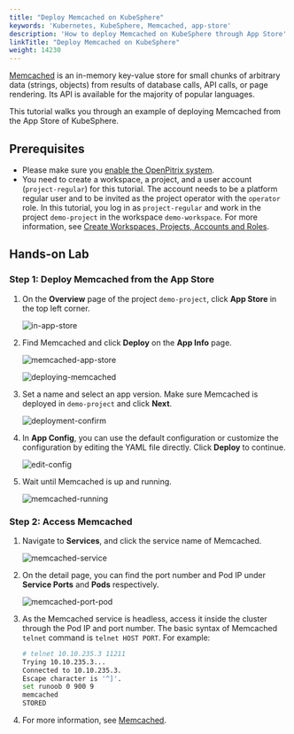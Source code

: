 ```yaml
---
title: "Deploy Memcached on KubeSphere"
keywords: 'Kubernetes, KubeSphere, Memcached, app-store'
description: 'How to deploy Memcached on KubeSphere through App Store'
linkTitle: "Deploy Memcached on KubeSphere"
weight: 14230
---
```

[Memcached](https://memcached.org/) is an in-memory key-value store for small chunks of arbitrary data (strings, objects) from results of database calls, API calls, or page rendering. Its API is available for the majority of popular languages.

This tutorial walks you through an example of deploying Memcached from the App Store of KubeSphere.

## Prerequisites

- Please make sure you [enable the OpenPitrix system](https://kubesphere.io/docs/pluggable-components/app-store/).
- You need to create a workspace, a project, and a user account (`project-regular`) for this tutorial. The account needs to be a platform regular user and to be invited as the project operator with the `operator` role. In this tutorial, you log in as `project-regular` and work in the project `demo-project` in the workspace `demo-workspace`. For more information, see [Create Workspaces, Projects, Accounts and Roles](../../../quick-start/create-workspace-and-project/).

## Hands-on Lab

### Step 1: Deploy Memcached from the App Store

1. On the **Overview** page of the project `demo-project`, click **App Store** in the top left corner.

   ![in-app-store](/images/docs/appstore/built-in-apps/memcached-app/in-app-store.jpg)

2. Find Memcached and click **Deploy** on the **App Info** page.

   ![memcached-app-store](/images/docs/appstore/built-in-apps/memcached-app/memcached-app-store.jpg)

   ![deploying-memcached](/images/docs/appstore/built-in-apps/memcached-app/deploying-memcached.jpg)

3. Set a name and select an app version. Make sure Memcached is deployed in `demo-project` and click **Next**.

   ![deployment-confirm](/images/docs/appstore/built-in-apps/memcached-app/deployment-confirm.jpg)

4. In **App Config**, you can use the default configuration or customize the configuration by editing the YAML file directly. Click **Deploy** to continue.

   ![edit-config](/images/docs/appstore/built-in-apps/memcached-app/edit-config.jpg)

5. Wait until Memcached is up and running.

   ![memcached-running](/images/docs/appstore/built-in-apps/memcached-app/memcached-running.jpg)

### Step 2: Access Memcached

1. Navigate to **Services**, and click the service name of Memcached.

   ![memcached-service](/images/docs/appstore/built-in-apps/memcached-app/memcached-service.jpg)

2. On the detail page, you can find the port number and Pod IP under **Service Ports** and **Pods** respectively.

   ![memcached-port-pod](/images/docs/appstore/built-in-apps/memcached-app/memcached-port-pod.jpg)

3. As the Memcached service is headless, access it inside the cluster through the Pod IP and port number. The basic syntax of Memcached `telnet` command is `telnet HOST PORT`. For example:

   ```bash
   # telnet 10.10.235.3 11211
   Trying 10.10.235.3...
   Connected to 10.10.235.3.
   Escape character is '^]'.
   set runoob 0 900 9
   memcached
   STORED
   ```

4. For more information, see [Memcached](https://memcached.org/).